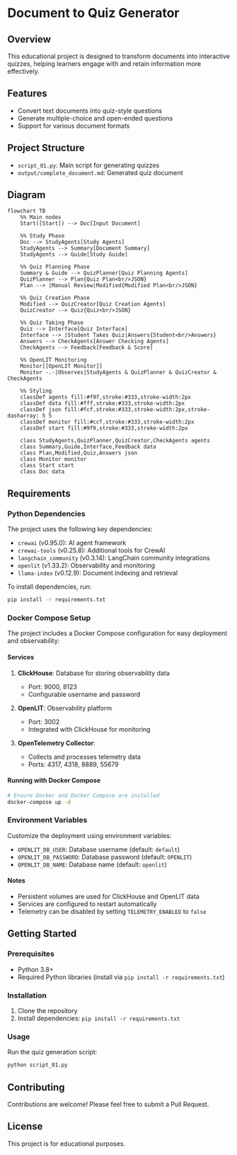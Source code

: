# Document to Quiz Generator

## Overview
This educational project is designed to transform documents into interactive quizzes, helping learners engage with and retain information more effectively.

## Features
- Convert text documents into quiz-style questions
- Generate multiple-choice and open-ended questions
- Support for various document formats

## Project Structure
- `script_01.py`: Main script for generating quizzes
- `output/complete_document.md`: Generated quiz document

## Diagram

```mermaid
flowchart TB
    %% Main nodes
    Start([Start]) --> Doc[Input Document]
    
    %% Study Phase
    Doc --> StudyAgents[Study Agents]
    StudyAgents --> Summary[Document Summary]
    StudyAgents --> Guide[Study Guide]
    
    %% Quiz Planning Phase
    Summary & Guide --> QuizPlanner[Quiz Planning Agents]
    QuizPlanner --> Plan{Quiz Plan<br/>JSON}
    Plan --> |Manual Review|Modified{Modified Plan<br/>JSON}
    
    %% Quiz Creation Phase
    Modified --> QuizCreator[Quiz Creation Agents]
    QuizCreator --> Quiz{Quiz<br/>JSON}
    
    %% Quiz Taking Phase
    Quiz --> Interface[Quiz Interface]
    Interface --> |Student Takes Quiz|Answers{Student<br/>Answers}
    Answers --> CheckAgents[Answer Checking Agents]
    CheckAgents --> Feedback[Feedback & Score]
    
    %% OpenLIT Monitoring
    Monitor[[OpenLIT Monitor]]
    Monitor -.-|Observes|StudyAgents & QuizPlanner & QuizCreator & CheckAgents
    
    %% Styling
    classDef agents fill:#f9f,stroke:#333,stroke-width:2px
    classDef data fill:#fff,stroke:#333,stroke-width:2px
    classDef json fill:#fcf,stroke:#333,stroke-width:2px,stroke-dasharray: 5 5
    classDef monitor fill:#ccf,stroke:#333,stroke-width:2px
    classDef start fill:#9f9,stroke:#333,stroke-width:2px
    
    class StudyAgents,QuizPlanner,QuizCreator,CheckAgents agents
    class Summary,Guide,Interface,Feedback data
    class Plan,Modified,Quiz,Answers json
    class Monitor monitor
    class Start start
    class Doc data
```

## Requirements

### Python Dependencies
The project uses the following key dependencies:
- `crewai` (v0.95.0): AI agent framework
- `crewai-tools` (v0.25.8): Additional tools for CrewAI
- `langchain_community` (v0.3.14): LangChain community integrations
- `openlit` (v1.33.2): Observability and monitoring
- `llama-index` (v0.12.9): Document indexing and retrieval

To install dependencies, run:
```bash
pip install -r requirements.txt
```

### Docker Compose Setup
The project includes a Docker Compose configuration for easy deployment and observability:

#### Services
1. **ClickHouse**: Database for storing observability data
   - Port: 9000, 8123
   - Configurable username and password

2. **OpenLIT**: Observability platform
   - Port: 3002
   - Integrated with ClickHouse for monitoring

3. **OpenTelemetry Collector**: 
   - Collects and processes telemetry data
   - Ports: 4317, 4318, 8889, 55679

#### Running with Docker Compose
```bash
# Ensure Docker and Docker Compose are installed
docker-compose up -d
```

### Environment Variables
Customize the deployment using environment variables:
- `OPENLIT_DB_USER`: Database username (default: `default`)
- `OPENLIT_DB_PASSWORD`: Database password (default: `OPENLIT`)
- `OPENLIT_DB_NAME`: Database name (default: `openlit`)

#### Notes
- Persistent volumes are used for ClickHouse and OpenLIT data
- Services are configured to restart automatically
- Telemetry can be disabled by setting `TELEMETRY_ENABLED` to `false`

## Getting Started

### Prerequisites
- Python 3.8+
- Required Python libraries (install via `pip install -r requirements.txt`)

### Installation
1. Clone the repository
2. Install dependencies: `pip install -r requirements.txt`

### Usage
Run the quiz generation script:
```bash
python script_01.py
```

## Contributing
Contributions are welcome! Please feel free to submit a Pull Request.

## License
This project is for educational purposes.